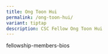 ```yaml
---
title: Ong Toon Hui
permalink: /ong-toon-hui/
variant: tiptap
description: CSC Fellow Ong Toon Hui
---
```

<p>fellowship-members-bios</p>